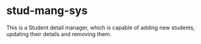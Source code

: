 # stud-mang-sys
This is a Student detail manager, which is capable of adding new students, updating their details and removing them.
